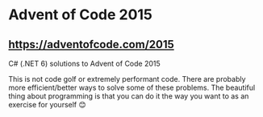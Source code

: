 # Advent of Code 2015
## https://adventofcode.com/2015


C# (.NET 6) solutions to Advent of Code 2015

This is not code golf or extremely performant code. There are probably more efficient/better ways to solve some of these problems. 
The beautiful thing about programming is that you can do it the way you want to as an exercise for yourself 😊